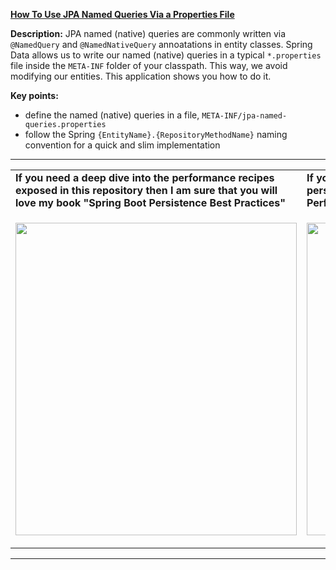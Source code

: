 **[How To Use JPA Named Queries Via a Properties File](https://github.com/AnghelLeonard/Hibernate-SpringBoot/tree/master/HibernateSpringBootNamedQueriesInPropertiesFile)**
  
**Description:** JPA named (native) queries are commonly written via `@NamedQuery` and `@NamedNativeQuery` annoatations in entity classes. Spring Data allows us to write our named (native) queries in a typical `*.properties` file inside the `META-INF` folder of your classpath. This way, we avoid modifying our entities. This application shows you how to do it.
 
**Key points:**
- define the named (native) queries in a file, `META-INF/jpa-named-queries.properties`
- follow the Spring `{EntityName}.{RepositoryMethodName}` naming convention for a quick and slim implementation

-----------------------------------------------------------------------------------------------------------------------    
<table>
     <tr><td><b>If you need a deep dive into the performance recipes exposed in this repository then I am sure that you will love my book "Spring Boot Persistence Best Practices"</b></td><td><b>If you need a hand of tips and illustrations of 100+ Java persistence performance issues then "Java Persistence Performance Illustrated Guide" is for you.</b></td></tr>
     <tr><td>
<a href="https://www.apress.com/us/book/9781484256251"><p align="left"><img src="https://github.com/AnghelLeonard/Hibernate-SpringBoot/blob/master/Spring%20Boot%20Persistence%20Best%20Practices.jpg" height="500" width="450"/></p></a>
</td><td>
<a href="https://leanpub.com/java-persistence-performance-illustrated-guide"><p align="right"><img src="https://github.com/AnghelLeonard/Hibernate-SpringBoot/blob/master/Java%20Persistence%20Performance%20Illustrated%20Guide.jpg" height="500" width="450"/></p></a>
</td></tr></table>

-----------------------------------------------------------------------------------------------------------------------    

